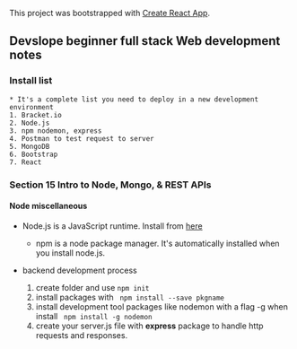 This project was bootstrapped with [Create React App](https://github.com/facebook/create-react-app).

## Devslope beginner full stack Web development notes

### Install list   
    * It's a complete list you need to deploy in a new development environment
    1. Bracket.io
    2. Node.js
    3. npm nodemon, express
    4. Postman to test request to server
    5. MongoDB
    6. Bootstrap
    7. React
    
### Section 15 Intro to Node, Mongo, & REST APIs

#### Node miscellaneous
* Node.js is a JavaScript runtime. Install from [here](https://nodejs.org/en/)
    * npm is a node package manager. It's automatically installed when you install node.js.

* backend development process
    1. create folder and use ``` npm init ```
    2. install packages with ``` npm install --save pkgname```
    3. install development tool packages like nodemon with a flag -g when install ``` npm install -g nodemon```
    4. create your server.js file with **express** package to handle http requests and responses. 


